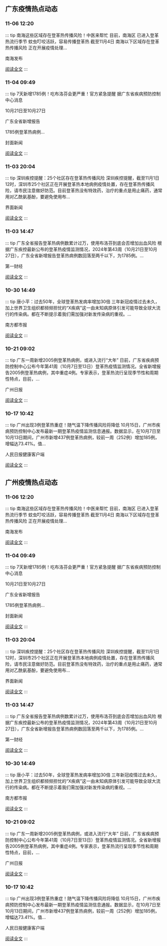 
## 广东疫情热点动态

  
### 11-06 12:20
::: tip 南海这些区域存在登革热传播风险！中医来帮忙
目前，南海区
已进入登革热流行季节
蚊虫叮咬活跃，容易传播登革热
截至11月4日
南海以下区域存在登革热传播风险
正在开展疫情处理...

南海发布

[阅读全文](https://view.inews.qq.com/a/20241106A048MS00?uid=101705948131&chlid=_qqnews_custom_search_pictext)
:::

### 11-04 09:49
::: tip 7天新增1785例！吃布洛芬会更严重！官方紧急提醒
据广东省疾病预防控制中心消息

10月21日至10月27日

广东全省新增报告

1785例登革热病例...

封面新闻

[阅读全文](https://view.inews.qq.com/a/20241104A023YU00?uid=101705948131&chlid=_qqnews_custom_search_pictext)
:::

### 11-03 20:04
::: tip 深圳疾控提醒：25个社区存在登革热传播风险
深圳疾控提醒，截至11月1日12时，深圳市25个社区正在开展登革热本地病例疫情处置，存在登革热传播风险，请市民注意做好防范。目前登革热没有特效药，治疗的重点是用止痛药，通常用对乙酰氨基酚，要避免使用布...

界面新闻

[阅读全文](https://view.inews.qq.com/a/20241103A065Y200?uid=101705948131&chlid=_qqnews_custom_search_pictext)
:::

### 11-03 14:47
::: tip 广东全省报告登革热病例数累计过万，使用布洛芬到底会否增加出血风险
根据广东疾控最新公布的登革热疫情监测情况，2024年第43周（10月21日至10月27日），广东全省新增报告登革热病例数回落至两千以下，为1785例。...

第一财经

[阅读全文](https://view.inews.qq.com/a/20241103A0440V00?uid=101705948131&chlid=_qqnews_custom_search_pictext)
:::

### 10-30 14:49
::: tip 唐小平：过去50年，全球登革热发病率增加30倍
三年新冠疫情过去未久，加上世界卫生组织都频频担忧的“X疾病”这一由未知病原体引发可能导致全球大流行的传染病。都在不断提示着我们需加强对新发传染病的重视。...

南方都市报

[阅读全文](https://view.inews.qq.com/a/20241030A05MDC00?uid=101705948131&chlid=_qqnews_custom_search_pictext)
:::

### 10-21 09:02
::: tip 广东一周新增2005例登革热病例，或进入流行“大年”
日前，广东省疾病预防控制中心公布今年第41周（10月7日至13日）登革热疫情监测情况。全省新增报告2005例登革热病例，其中重症4例。专家表示，登革热流行呈现季节性和周期性特点，目前，...

广州日报

[阅读全文](https://view.inews.qq.com/a/20241021A01FSK00?uid=101705948131&chlid=_qqnews_custom_search_pictext)
:::

### 10-17 10:42
::: tip 广州出现3例登革热重症！随气温下降传播风险将降低
10月15日，广州市疾病预防控制中心发布最新一期登革热疫情监测信息通报。数据显示，在10月7日至10月13日期间，广州市新增437例登革热病例，较前一周（252例）增加185例，增幅达73.41%。值...

人民日报健康客户端

[阅读全文](https://view.inews.qq.com/a/20241017A02ZX200?uid=101705948131&chlid=_qqnews_custom_search_pictext)
:::


## 广州疫情热点动态

  
### 11-06 12:20
::: tip 南海这些区域存在登革热传播风险！中医来帮忙
目前，南海区
已进入登革热流行季节
蚊虫叮咬活跃，容易传播登革热
截至11月4日
南海以下区域存在登革热传播风险
正在开展疫情处理...

南海发布

[阅读全文](https://view.inews.qq.com/a/20241106A048MS00?uid=101705948131&chlid=_qqnews_custom_search_pictext)
:::

### 11-04 09:49
::: tip 7天新增1785例！吃布洛芬会更严重！官方紧急提醒
据广东省疾病预防控制中心消息

10月21日至10月27日

广东全省新增报告

1785例登革热病例...

封面新闻

[阅读全文](https://view.inews.qq.com/a/20241104A023YU00?uid=101705948131&chlid=_qqnews_custom_search_pictext)
:::

### 11-03 20:04
::: tip 深圳疾控提醒：25个社区存在登革热传播风险
深圳疾控提醒，截至11月1日12时，深圳市25个社区正在开展登革热本地病例疫情处置，存在登革热传播风险，请市民注意做好防范。目前登革热没有特效药，治疗的重点是用止痛药，通常用对乙酰氨基酚，要避免使用布...

界面新闻

[阅读全文](https://view.inews.qq.com/a/20241103A065Y200?uid=101705948131&chlid=_qqnews_custom_search_pictext)
:::

### 11-03 14:47
::: tip 广东全省报告登革热病例数累计过万，使用布洛芬到底会否增加出血风险
根据广东疾控最新公布的登革热疫情监测情况，2024年第43周（10月21日至10月27日），广东全省新增报告登革热病例数回落至两千以下，为1785例。...

第一财经

[阅读全文](https://view.inews.qq.com/a/20241103A0440V00?uid=101705948131&chlid=_qqnews_custom_search_pictext)
:::

### 10-30 14:49
::: tip 唐小平：过去50年，全球登革热发病率增加30倍
三年新冠疫情过去未久，加上世界卫生组织都频频担忧的“X疾病”这一由未知病原体引发可能导致全球大流行的传染病。都在不断提示着我们需加强对新发传染病的重视。...

南方都市报

[阅读全文](https://view.inews.qq.com/a/20241030A05MDC00?uid=101705948131&chlid=_qqnews_custom_search_pictext)
:::

### 10-21 09:02
::: tip 广东一周新增2005例登革热病例，或进入流行“大年”
日前，广东省疾病预防控制中心公布今年第41周（10月7日至13日）登革热疫情监测情况。全省新增报告2005例登革热病例，其中重症4例。专家表示，登革热流行呈现季节性和周期性特点，目前，...

广州日报

[阅读全文](https://view.inews.qq.com/a/20241021A01FSK00?uid=101705948131&chlid=_qqnews_custom_search_pictext)
:::

### 10-17 10:42
::: tip 广州出现3例登革热重症！随气温下降传播风险将降低
10月15日，广州市疾病预防控制中心发布最新一期登革热疫情监测信息通报。数据显示，在10月7日至10月13日期间，广州市新增437例登革热病例，较前一周（252例）增加185例，增幅达73.41%。值...

人民日报健康客户端

[阅读全文](https://view.inews.qq.com/a/20241017A02ZX200?uid=101705948131&chlid=_qqnews_custom_search_pictext)
:::

